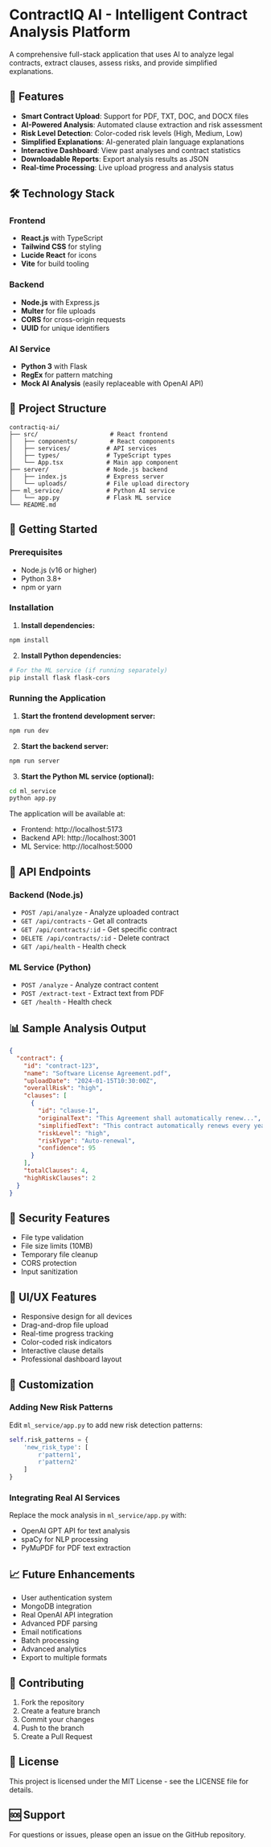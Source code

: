 # ContractIQ AI - Intelligent Contract Analysis Platform

A comprehensive full-stack application that uses AI to analyze legal contracts, extract clauses, assess risks, and provide simplified explanations.

## 🚀 Features

- **Smart Contract Upload**: Support for PDF, TXT, DOC, and DOCX files
- **AI-Powered Analysis**: Automated clause extraction and risk assessment
- **Risk Level Detection**: Color-coded risk levels (High, Medium, Low)
- **Simplified Explanations**: AI-generated plain language explanations
- **Interactive Dashboard**: View past analyses and contract statistics
- **Downloadable Reports**: Export analysis results as JSON
- **Real-time Processing**: Live upload progress and analysis status

## 🛠 Technology Stack

### Frontend
- **React.js** with TypeScript
- **Tailwind CSS** for styling
- **Lucide React** for icons
- **Vite** for build tooling

### Backend
- **Node.js** with Express.js
- **Multer** for file uploads
- **CORS** for cross-origin requests
- **UUID** for unique identifiers

### AI Service
- **Python 3** with Flask
- **RegEx** for pattern matching
- **Mock AI Analysis** (easily replaceable with OpenAI API)

## 📁 Project Structure

```
contractiq-ai/
├── src/                    # React frontend
│   ├── components/         # React components
│   ├── services/          # API services
│   ├── types/             # TypeScript types
│   └── App.tsx            # Main app component
├── server/                # Node.js backend
│   ├── index.js           # Express server
│   └── uploads/           # File upload directory
├── ml_service/            # Python AI service
│   └── app.py             # Flask ML service
└── README.md
```

## 🚀 Getting Started

### Prerequisites
- Node.js (v16 or higher)
- Python 3.8+
- npm or yarn

### Installation

1. **Install dependencies:**
```bash
npm install
```

2. **Install Python dependencies:**
```bash
# For the ML service (if running separately)
pip install flask flask-cors
```

### Running the Application

1. **Start the frontend development server:**
```bash
npm run dev
```

2. **Start the backend server:**
```bash
npm run server
```

3. **Start the Python ML service (optional):**
```bash
cd ml_service
python app.py
```

The application will be available at:
- Frontend: http://localhost:5173
- Backend API: http://localhost:3001
- ML Service: http://localhost:5000

## 🔧 API Endpoints

### Backend (Node.js)
- `POST /api/analyze` - Analyze uploaded contract
- `GET /api/contracts` - Get all contracts
- `GET /api/contracts/:id` - Get specific contract
- `DELETE /api/contracts/:id` - Delete contract
- `GET /api/health` - Health check

### ML Service (Python)
- `POST /analyze` - Analyze contract content
- `POST /extract-text` - Extract text from PDF
- `GET /health` - Health check

## 📊 Sample Analysis Output

```json
{
  "contract": {
    "id": "contract-123",
    "name": "Software License Agreement.pdf",
    "uploadDate": "2024-01-15T10:30:00Z",
    "overallRisk": "high",
    "clauses": [
      {
        "id": "clause-1",
        "originalText": "This Agreement shall automatically renew...",
        "simplifiedText": "This contract automatically renews every year...",
        "riskLevel": "high",
        "riskType": "Auto-renewal",
        "confidence": 95
      }
    ],
    "totalClauses": 4,
    "highRiskClauses": 2
  }
}
```

## 🔐 Security Features

- File type validation
- File size limits (10MB)
- Temporary file cleanup
- CORS protection
- Input sanitization

## 🎨 UI/UX Features

- Responsive design for all devices
- Drag-and-drop file upload
- Real-time progress tracking
- Color-coded risk indicators
- Interactive clause details
- Professional dashboard layout

## 🔧 Customization

### Adding New Risk Patterns
Edit `ml_service/app.py` to add new risk detection patterns:

```python
self.risk_patterns = {
    'new_risk_type': [
        r'pattern1',
        r'pattern2'
    ]
}
```

### Integrating Real AI Services
Replace the mock analysis in `ml_service/app.py` with:
- OpenAI GPT API for text analysis
- spaCy for NLP processing
- PyMuPDF for PDF text extraction

## 📈 Future Enhancements

- User authentication system
- MongoDB integration
- Real OpenAI API integration
- Advanced PDF parsing
- Email notifications
- Batch processing
- Advanced analytics
- Export to multiple formats

## 🤝 Contributing

1. Fork the repository
2. Create a feature branch
3. Commit your changes
4. Push to the branch
5. Create a Pull Request

## 📝 License

This project is licensed under the MIT License - see the LICENSE file for details.

## 🆘 Support

For questions or issues, please open an issue on the GitHub repository.